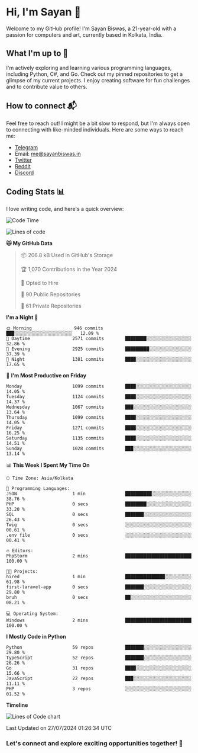 # Hi, I'm Sayan 👋

Welcome to my GitHub profile! I'm Sayan Biswas, a 21-year-old with a passion for computers and art, currently based in Kolkata, India.

## What I'm up to 🚀

I'm actively exploring and learning various programming languages, including Python, C#, and Go. Check out my pinned repositories to get a glimpse of my current projects. I enjoy creating software for fun challenges and to contribute value to others.

## How to connect 📬

Feel free to reach out! I might be a bit slow to respond, but I'm always open to connecting with like-minded individuals. Here are some ways to reach me:

- [Telegram](https://t.me/dank_as_fuck)
- Email: [me@sayanbiswas.in](mailto:me@sayanbiswas.in)
- [Twitter](https://twitter.com/TheDankDel)
- [Reddit](https://www.reddit.com/user/dank_as_fuck_/)
- [Discord](https://discordapp.com/users/506536929152466945)

## Coding Stats 📊

I love writing code, and here's a quick overview:

<!--START_SECTION:waka-->
![Code Time](http://img.shields.io/badge/Code%20Time-1%2C651%20hrs%2052%20mins-blue)

![Lines of code](https://img.shields.io/badge/From%20Hello%20World%20I%27ve%20Written-5.8%20million%20lines%20of%20code-blue)

**🐱 My GitHub Data** 

> 📦 206.8 kB Used in GitHub's Storage 
 > 
> 🏆 1,070 Contributions in the Year 2024
 > 
> 💼 Opted to Hire
 > 
> 📜 90 Public Repositories 
 > 
> 🔑 61 Private Repositories 
 > 
**I'm a Night 🦉** 

```text
🌞 Morning                946 commits         ███░░░░░░░░░░░░░░░░░░░░░░   12.09 % 
🌆 Daytime                2571 commits        ████████░░░░░░░░░░░░░░░░░   32.86 % 
🌃 Evening                2925 commits        █████████░░░░░░░░░░░░░░░░   37.39 % 
🌙 Night                  1381 commits        ████░░░░░░░░░░░░░░░░░░░░░   17.65 % 
```
📅 **I'm Most Productive on Friday** 

```text
Monday                   1099 commits        ████░░░░░░░░░░░░░░░░░░░░░   14.05 % 
Tuesday                  1124 commits        ████░░░░░░░░░░░░░░░░░░░░░   14.37 % 
Wednesday                1067 commits        ███░░░░░░░░░░░░░░░░░░░░░░   13.64 % 
Thursday                 1099 commits        ████░░░░░░░░░░░░░░░░░░░░░   14.05 % 
Friday                   1271 commits        ████░░░░░░░░░░░░░░░░░░░░░   16.25 % 
Saturday                 1135 commits        ████░░░░░░░░░░░░░░░░░░░░░   14.51 % 
Sunday                   1028 commits        ███░░░░░░░░░░░░░░░░░░░░░░   13.14 % 
```


📊 **This Week I Spent My Time On** 

```text
🕑︎ Time Zone: Asia/Kolkata

💬 Programming Languages: 
JSON                     1 min               ██████████░░░░░░░░░░░░░░░   38.76 % 
PHP                      0 secs              ████████░░░░░░░░░░░░░░░░░   33.20 % 
SQL                      0 secs              ███████░░░░░░░░░░░░░░░░░░   26.43 % 
Twig                     0 secs              ░░░░░░░░░░░░░░░░░░░░░░░░░   00.61 % 
.env file                0 secs              ░░░░░░░░░░░░░░░░░░░░░░░░░   00.41 % 

🔥 Editors: 
PhpStorm                 2 mins              █████████████████████████   100.00 % 

🐱‍💻 Projects: 
hired                    1 min               ███████████████░░░░░░░░░░   61.98 % 
first-laravel-app        0 secs              ███████░░░░░░░░░░░░░░░░░░   29.80 % 
bruh                     0 secs              ██░░░░░░░░░░░░░░░░░░░░░░░   08.21 % 

💻 Operating System: 
Windows                  2 mins              █████████████████████████   100.00 % 
```

**I Mostly Code in Python** 

```text
Python                   59 repos            ███████░░░░░░░░░░░░░░░░░░   29.80 % 
TypeScript               52 repos            ███████░░░░░░░░░░░░░░░░░░   26.26 % 
Go                       31 repos            ████░░░░░░░░░░░░░░░░░░░░░   15.66 % 
JavaScript               22 repos            ███░░░░░░░░░░░░░░░░░░░░░░   11.11 % 
PHP                      3 repos             ░░░░░░░░░░░░░░░░░░░░░░░░░   01.52 % 
```



**Timeline**

![Lines of Code chart](https://raw.githubusercontent.com/Dank-del/Dank-del/main/assets/bar_graph.png)


 Last Updated on 27/07/2024 01:26:34 UTC
<!--END_SECTION:waka-->

### Let's connect and explore exciting opportunities together! 🚀
